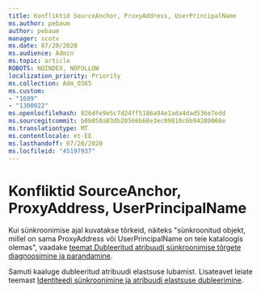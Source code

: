 ```yaml
---
title: Konfliktid SourceAnchor, ProxyAddress, UserPrincipalName
ms.author: pebaum
author: pebaum
manager: scotv
ms.date: 07/20/2020
ms.audience: Admin
ms.topic: article
ROBOTS: NOINDEX, NOFOLLOW
localization_priority: Priority
ms.collection: Adm_O365
ms.custom:
- "1699"
- "1300022"
ms.openlocfilehash: 826dfe9e5c7d24ff5186a94e1ada4dad536e7edd
ms.sourcegitcommit: b0b050a83db28566b68e3ec09810c6b94280008e
ms.translationtype: MT
ms.contentlocale: et-EE
ms.lasthandoff: 07/20/2020
ms.locfileid: "45197937"
---
```

# <a name="conflicts-with-sourceanchor-proxyaddress-userprincipalname"></a>Konfliktid SourceAnchor, ProxyAddress, UserPrincipalName

Kui sünkroonimise ajal kuvatakse tõrkeid, näiteks "sünkroonitud objekt, millel on sama ProxyAddress või UserPrincipalName on teie kataloogis olemas", vaadake [teemat Dubleeritud atribuudi sünkroonimise tõrgete diagnoosimine ja parandamine](https://docs.microsoft.com/azure/active-directory/hybrid/how-to-connect-health-diagnose-sync-errors).

Samuti kaaluge dubleeritud atribuudi elastsuse lubamist. Lisateavet leiate teemast [Identiteedi sünkroonimine ja atribuudi elastsuse dubleerimine](https://aka.ms/duplicateattributeresiliency).